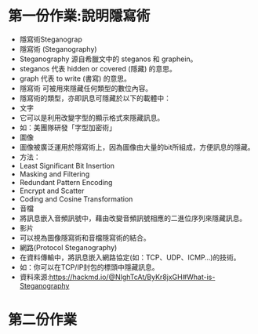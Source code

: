 # 第一份作業:說明隱寫術
- 隱寫術Steganograp
 - 隱寫術 (Steganography)
 - Steganography 源自希臘文中的 steganos 和 graphein。
 - steganos 代表 hidden or covered (隱藏) 的意思。 
 - graph 代表 to write (書寫) 的意思。
 - 隱寫術 可被用來隱藏任何類型的數位內容。
 - 隱寫術的類型，亦即訊息可隱藏於以下的載體中：
- 文字
 - 它可以是利用改變字型的顯示格式來隱藏訊息。
 - 如：美團隊研發「字型加密術」
- 圖像
 - 圖像被廣泛運用於隱寫術上，因為圖像由大量的bit所組成，方便訊息的隱藏。
- 方法：
 - Least Significant Bit Insertion
 - Masking and Filtering
 - Redundant Pattern Encoding
 - Encrypt and Scatter
 - Coding and Cosine Transformation
- 音檔
 - 將訊息嵌入音頻訊號中，藉由改變音頻訊號相應的二進位序列來隱藏訊息。
- 影片
 - 可以視為圖像隱寫術和音檔隱寫術的結合。
 - 網路(Protocol Steganography)
 - 在資料傳輸中，將訊息嵌入網路協定(如：TCP、UDP、ICMP…)的技術。
 - 如：你可以在TCP/IP封包的標頭中隱藏訊息。
- 資料來源:https://hackmd.io/@NIghTcAt/ByKr8jxGH#What-is-Steganography
# 第二份作業
